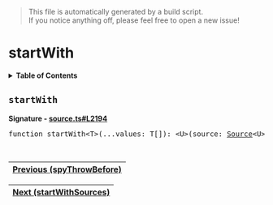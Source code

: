 > This file is automatically generated by a build script.<br>If you notice anything off, please feel free to open a new issue!

# startWith

<details><summary><b>Table of Contents</b></summary>

1. [<code>startWith</code>](#startWith)</details>

## <a name="startWith"></a><code>startWith</code>

<b>Signature - [source.ts#L2194](..\/..\/packages\/core\/src\/source.ts#L2194)</b>

<pre>function startWith&lt;T&gt;(...values: T[]): &lt;U&gt;(source: <a href="../03-api-source/00-Source.md#Source-Interface">Source</a>&lt;U&gt;) =&gt; <a href="../03-api-source/00-Source.md#Source-Interface">Source</a>&lt;T | U&gt;</pre><br>

| [Previous \(spyThrowBefore\)](083-spyThrowBefore.md#readme) |
| --- |

<div align="right">

| [Next \(startWithSources\)](085-startWithSources.md#readme) |
| --- |
</div>
